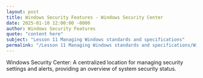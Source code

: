 ```yaml
---
layout: post
title: Windows Security Features - Windows Security Center
date: 2025-01-10 12:00:00 -0000
author: Windows Security Features
quote: "content here"
subject: "Lesson 11 Managing Windows standards and specifications"
permalink: "/Lesson 11 Managing Windows standards and specifications/Windows Security Features/Windows Security Features - Windows Security Center"
---
```


Windows Security Center: A centralized location for managing security settings and alerts, providing an overview of system security status.
